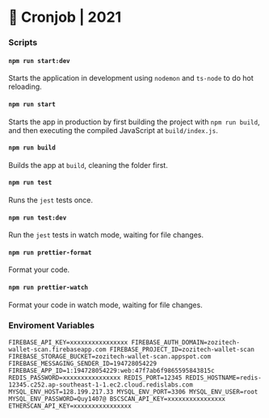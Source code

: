 # 🧰 Cronjob | 2021

### Scripts

#### `npm run start:dev`

Starts the application in development using `nodemon` and `ts-node` to do hot reloading.

#### `npm run start`

Starts the app in production by first building the project with `npm run build`, and then executing the compiled JavaScript at `build/index.js`.

#### `npm run build`

Builds the app at `build`, cleaning the folder first.

#### `npm run test`

Runs the `jest` tests once.

#### `npm run test:dev`

Run the `jest` tests in watch mode, waiting for file changes.

#### `npm run prettier-format`

Format your code.

#### `npm run prettier-watch`

Format your code in watch mode, waiting for file changes.

### Enviroment Variables
`
    FIREBASE_API_KEY=xxxxxxxxxxxxxxxx
    FIREBASE_AUTH_DOMAIN=zozitech-wallet-scan.firebaseapp.com
    FIREBASE_PROJECT_ID=zozitech-wallet-scan
    FIREBASE_STORAGE_BUCKET=zozitech-wallet-scan.appspot.com
    FIREBASE_MESSAGING_SENDER_ID=194728054229
    FIREBASE_APP_ID=1:194728054229:web:47f7ab6f9865595843815c
    REDIS_PASSWORD=xxxxxxxxxxxxxxxx
    REDIS_PORT=12345
    REDIS_HOSTNAME=redis-12345.c252.ap-southeast-1-1.ec2.cloud.redislabs.com
    MYSQL_ENV_HOST=128.199.217.33
    MYSQL_ENV_PORT=3306
    MYSQL_ENV_USER=root
    MYSQL_ENV_PASSWORD=Quy1407@
    BSCSCAN_API_KEY=xxxxxxxxxxxxxxxx
    ETHERSCAN_API_KEY=xxxxxxxxxxxxxxxx
`
